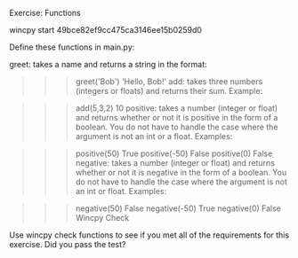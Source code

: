 Exercise: Functions

wincpy start 49bce82ef9cc475ca3146ee15b0259d0

Define these functions in main.py:

greet: takes a name and returns a string in the format:

>>> greet('Bob')
'Hello, Bob!'
add: takes three numbers (integers or floats) and returns their sum. Example:

>>> add(5,3,2)
10
positive: takes a number (integer or float) and returns whether or not it is positive in the form of a boolean. You do not have to handle the case where the argument is not an int or a float. Examples:

>>> positive(50)
True
>>> positive(-50)
False
>>> positive(0)
False
negative: takes a number (integer or float) and returns whether or not it is negative in the form of a boolean. You do not have to handle the case where the argument is not an int or float. Examples:

>>> negative(50)
False
>>> negative(-50)
True
>>> negative(0)
False
Wincpy Check

Use wincpy check functions to see if you met all of the requirements for this exercise. Did you pass the test?
